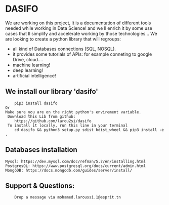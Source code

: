 # DASIFO

We are working on this project, It is a documentation of different tools needed while working in Data Science!
and we ll enrich it by some use cases that ll simplify and accelerate working by those technologies...
We are looking to create a python library that will regroups:
 - all kind of Databases connections (SQL, NOSQL).
 - it provides some tutorials of APIs: for example conneting to google Drive, cloud....
 - machine learning!
 - deep learning!
 - artificial intelligence!

## We install our library 'dasifo'
```
    pip3 install dasifo
Or
Make sure you are on the right python's envirement variable.
 Download this Lib from github:
    https://github.com/larou2si/dasifo
 To install it locally, run this line in your terminal
    cd dasifo && python3 setup.py sdist bdist_wheel && pip3 install -e .
```
## Databases installation
```
Mysql: https://dev.mysql.com/doc/refman/5.7/en/installing.html
PostgresQL: https://www.postgresql.org/docs/current/admin.html
MongoDB: https://docs.mongodb.com/guides/server/install/

```
## Support & Questions:
```
    Drop a message via mohamed.laroussi.1@esprit.tn
```
